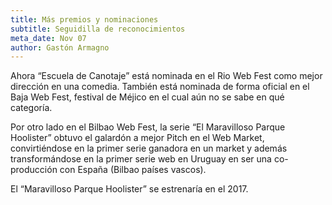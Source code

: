 ```yaml
---
title: Más premios y nominaciones
subtitle: Seguidilla de reconocimientos
meta_date: Nov 07
author: Gastón Armagno
---
```


<p>Ahora “Escuela de Canotaje” está nominada en el Rio Web Fest como mejor dirección en una
comedia. También está nominada de forma oficial en el Baja Web Fest, festival de Méjico en
el cual aún no se sabe en qué categoría.</p>

<!--more-->

<p>Por otro lado en el Bilbao Web Fest, la serie “El Maravilloso Parque Hoolister” obtuvo el
galardón a mejor Pitch en el Web Market, convirtiéndose en la primer serie ganadora en un
market y además transformándose en la primer serie web en Uruguay en ser una co-producción
con España (Bilbao países vascos).</p>

<p>El “Maravilloso Parque Hoolister” se estrenaría en el 2017.</p>